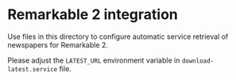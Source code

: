 # Remarkable 2 integration

Use files in this directory to configure automatic service retrieval
of newspapers for Remarkable 2.

Please adjust the `LATEST_URL` environment variable in
`download-latest.service` file.
